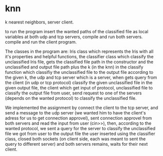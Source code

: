 # knn
k nearest neighbors, server client.

to run the program insert the wanted paths of the classified file
as local variables at both udp and tcp servers, compile and run both servers.
compile and run the client program.

The classes in the program are: Iris class which represents the Iris with all it's properties
and helpful functions, the classifier class which classify the unclassified Iris file, gets the classified file path in the constructor
and the unclassified and output file path plus the k (in the knn) in the classify function which classifiy the unclassified file
to the output file according to the given k, the udp and tcp server which is a server, when gets query from the client (in udp or tcp protocol)
classify the given unclassified file in the given output file, the client which get input of protocol, unclassified file to classify the output file
from user, send request to one of the servers (depends on the wanted protocol) to classify the unclassified file.

We implemented the assignment by connect the client to the tcp server, and send a message to the udp server (we wanted him to have the client's adress
for us to get connection approvel), sent connection approvel from both servers and read the input from user (cin>>), then, according to the wanted protocol, we sent
a query for the server to classify the unclassified file we got from user to the output file the user inserted using the classifier class,
closed both sockets (on client side, each was meant to sent the query to different server) and both servers remains, waits for their next client.

